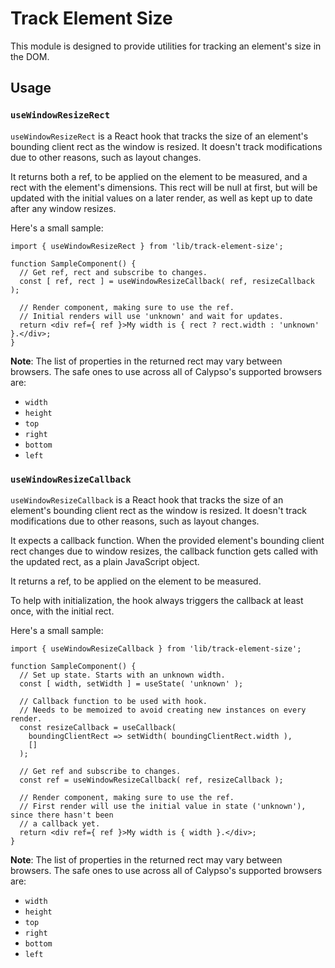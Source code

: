 Track Element Size
==================

This module is designed to provide utilities for tracking an element's size in the DOM.

## Usage

### `useWindowResizeRect`

`useWindowResizeRect` is a React hook that tracks the size of an element's bounding client rect as
the window is resized. It doesn't track modifications due to other reasons, such as layout changes.

It returns both a ref, to be applied on the element to be measured, and a rect with the element's
dimensions. This rect will be null at first, but will be updated with the initial values on a later
render, as well as kept up to date after any window resizes.

Here's a small sample:

```JSX
import { useWindowResizeRect } from 'lib/track-element-size';

function SampleComponent() {
  // Get ref, rect and subscribe to changes.
  const [ ref, rect ] = useWindowResizeCallback( ref, resizeCallback );

  // Render component, making sure to use the ref.
  // Initial renders will use 'unknown' and wait for updates.
  return <div ref={ ref }>My width is { rect ? rect.width : 'unknown' }.</div>;
}
```

**Note**: The list of properties in the returned rect may vary between browsers. The safe ones to
use across all of Calypso's supported browsers are:
- `width`
- `height`
- `top`
- `right`
- `bottom`
- `left`


### `useWindowResizeCallback`

`useWindowResizeCallback` is a React hook that tracks the size of an element's bounding client rect
as the window is resized. It doesn't track modifications due to other reasons, such as layout
changes.

It expects a callback function. When the provided element's bounding client rect changes due to
window resizes, the callback function gets called with the updated rect, as a plain JavaScript
object.

It returns a ref, to be applied on the element to be measured.

To help with initialization, the hook always triggers the callback at least once, with the initial
rect.

Here's a small sample:

```JSX
import { useWindowResizeCallback } from 'lib/track-element-size';

function SampleComponent() {
  // Set up state. Starts with an unknown width.
  const [ width, setWidth ] = useState( 'unknown' );

  // Callback function to be used with hook.
  // Needs to be memoized to avoid creating new instances on every render.
  const resizeCallback = useCallback(
    boundingClientRect => setWidth( boundingClientRect.width ),
    []
  );

  // Get ref and subscribe to changes.
  const ref = useWindowResizeCallback( ref, resizeCallback );

  // Render component, making sure to use the ref.
  // First render will use the initial value in state ('unknown'), since there hasn't been
  // a callback yet.
  return <div ref={ ref }>My width is { width }.</div>;
}
```

**Note**: The list of properties in the returned rect may vary between browsers. The safe ones to
use across all of Calypso's supported browsers are:
- `width`
- `height`
- `top`
- `right`
- `bottom`
- `left`
